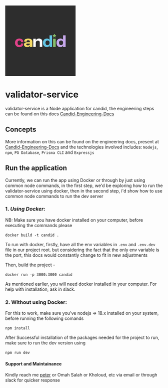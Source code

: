 ![Candid Image](./candid.png)

# validator-service

validator-service is a Node application for candid, the engineering steps can be found on this docs [Candid-Engineering-Docs](https://docs.google.com/document/d/12HLb40CLwV3LVKaKv_fFac6-IKoSEal7e1zTKrGU0yA/edit#heading=h.70aj67ugiq40)


## Concepts

More information on this can be found on the engineering docs, present at [Candid-Engineering-Docs](https://docs.google.com/document/d/12HLb40CLwV3LVKaKv_fFac6-IKoSEal7e1zTKrGU0yA/edit#heading=h.70aj67ugiq40) and the technologies involved includes: `Nodejs`, `npm`, `PG Database`, `Prisma CLI` and `Expressjs`

## Run the application 

Currently, we can run the app using Docker or through by just using common node commands, in the first step, we'd be exploring how to run the validator-service using docker, then in the second step, i'd show how to use common node commands to run the dev server

### 1. *Using Docker:*
   NB: Make sure you have docker installed on your computer, before executing the commands please

```
docker build -t candid .
```

To run with docker, firstly, have all the env variables in `.env` and `.env.dev` file in our project root. but considering the fact that the only env variable is the port, this docs would constantly change to fit in new adjustments 

Then, build the project -

```
docker run -p 3000:3000 candid
```

As mentioned earlier, you will need docker installed in your computer. For help with installation, ask in slack.


### 2. Without using Docker:

For this to work, make sure you've nodejs => 18.x installed on your system, before running the following comands

```
npm install
```

After Successful installation of the packages needed for the project to run, make sure to run the dev version using 

```
npm run dev
```


#### Support and Maintainance

Kindly reach me [peter](mailto:peter@linkedtrust.us) or Omah Salah or Kholoud, etc via email or through slack for quicker response 
